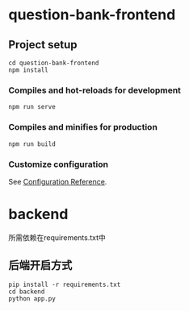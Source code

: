 

# question-bank-frontend

## Project setup
```
cd question-bank-frontend
npm install
```

### Compiles and hot-reloads for development
```
npm run serve
```

### Compiles and minifies for production
```
npm run build
```

### Customize configuration
See [Configuration Reference](https://cli.vuejs.org/config/).

# backend

所需依赖在requirements.txt中

## 后端开启方式

```
pip install -r requirements.txt
cd backend
python app.py
```

